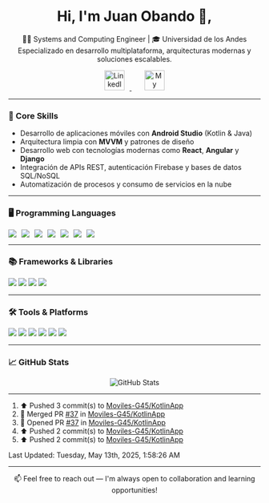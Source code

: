 <h1 align="center">Hi, I'm Juan Obando 👋,</h1>

<p align="center">
  👨‍💻 Systems and Computing Engineer | 🎓 Universidad de los Andes<br>
  Especializado en desarrollo multiplataforma, arquitecturas modernas y soluciones escalables.
</p>

<div align="center">
  <a href="https://www.linkedin.com/in/juan-david-obando-novoa-b775ab325/" target="_blank">
    <img src="https://cdn.jsdelivr.net/gh/devicons/devicon/icons/linkedin/linkedin-original.svg" alt="LinkedIn" style="height: 40px; margin: 0 10px;" />
  </a>
&nbsp;&nbsp;&nbsp;
<a href="https://juan-david-obando-novoa.github.io/" target="_blank">
  <img src="https://cdn-icons-png.flaticon.com/512/929/929564.png" alt="My Website" style="height: 40px; margin: 0 10px;" /></a>


</div>



---

<h3>🧠 Core Skills</h3>

- Desarrollo de aplicaciones móviles con **Android Studio** (Kotlin & Java)
- Arquitectura limpia con **MVVM** y patrones de diseño
- Desarrollo web con tecnologías modernas como **React**, **Angular** y **Django**
- Integración de APIs REST, autenticación Firebase y bases de datos SQL/NoSQL
- Automatización de procesos y consumo de servicios en la nube

---

<h3>🖥️ Programming Languages</h3>

<div style="display: flex; gap: 10px;">
  <img src="https://img.shields.io/badge/Java-ED8B00?style=for-the-badge&logo=java&logoColor=white" />
  <img src="https://img.shields.io/badge/Kotlin-0095D5?style=for-the-badge&logo=kotlin&logoColor=white" />
  <img src="https://img.shields.io/badge/Python-3776AB?style=for-the-badge&logo=python&logoColor=white" />
  <img src="https://img.shields.io/badge/JavaScript-F7DF1E?style=for-the-badge&logo=javascript&logoColor=black" />
  <img src="https://img.shields.io/badge/TypeScript-007ACC?style=for-the-badge&logo=typescript&logoColor=white" />
  <img src="https://img.shields.io/badge/HTML5-E34F26?style=for-the-badge&logo=html5&logoColor=white" />
  <img src="https://img.shields.io/badge/CSS3-1572B6?style=for-the-badge&logo=css3&logoColor=white" />
</div>

---

<h3>📚 Frameworks & Libraries</h3>

<p>
  <img src="https://img.shields.io/badge/Django-092E20?style=for-the-badge&logo=django&logoColor=white" />
  <img src="https://img.shields.io/badge/Angular-DD0031?style=for-the-badge&logo=angular&logoColor=white" />
  <img src="https://img.shields.io/badge/Tailwind_CSS-38B2AC?style=for-the-badge&logo=tailwind-css&logoColor=white" />
  <img src="https://img.shields.io/badge/React-20232A?style=for-the-badge&logo=react&logoColor=61DAFB" />
</p>

---

<h3>🛠️ Tools & Platforms</h3>

<p>
  <img src="https://img.shields.io/badge/Android_Studio-3DDC84?style=for-the-badge&logo=android-studio&logoColor=white" />
  <img src="https://img.shields.io/badge/Firebase-FFCA28?style=for-the-badge&logo=firebase&logoColor=black" />
  <img src="https://img.shields.io/badge/Git-F05032?style=for-the-badge&logo=git&logoColor=white" />
  <img src="https://img.shields.io/badge/GitHub-181717?style=for-the-badge&logo=github&logoColor=white" />
  <img src="https://img.shields.io/badge/PostgreSQL-4169E1?style=for-the-badge&logo=postgresql&logoColor=white" />
  <img src="https://img.shields.io/badge/Visual_Studio_Code-007ACC?style=for-the-badge&logo=visual-studio-code&logoColor=white" />
</p>

---

<h3>📈 GitHub Stats</h3>

<p align="center">
  <img src="https://github-readme-stats.vercel.app/api?username=Juan-David-Obando-Novoa&show_icons=true&theme=dark" alt="GitHub Stats" />
</p>

---
<!--RECENT_ACTIVITY:start-->
1. ⬆️ Pushed 3 commit(s) to [Moviles-G45/KotlinApp](https://github.com/Moviles-G45/KotlinApp)<br>
2. 🎉 Merged PR [#37](https://github.com/Moviles-G45/KotlinApp/pull/37) in [Moviles-G45/KotlinApp](https://github.com/Moviles-G45/KotlinApp)<br>
3. 💪 Opened PR [#37](https://github.com/Moviles-G45/KotlinApp/pull/37) in [Moviles-G45/KotlinApp](https://github.com/Moviles-G45/KotlinApp)<br>
4. ⬆️ Pushed 2 commit(s) to [Moviles-G45/KotlinApp](https://github.com/Moviles-G45/KotlinApp)<br>
5. ⬆️ Pushed 2 commit(s) to [Moviles-G45/KotlinApp](https://github.com/Moviles-G45/KotlinApp)<br>
<!--RECENT_ACTIVITY:end-->
<!--RECENT_ACTIVITY:last_update-->
Last Updated: Tuesday, May 13th, 2025, 1:58:26 AM
<!--RECENT_ACTIVITY:last_update_end-->

---

<p align="center">
  📫 Feel free to reach out — I'm always open to collaboration and learning opportunities!
</p>
